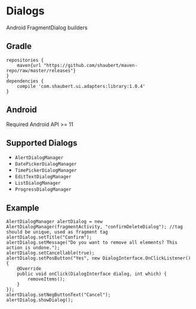 # Dialogs
Android FragmentDialog builders

## Gradle

    repositories {
        maven{url "https://github.com/shaubert/maven-repo/raw/master/releases"}
    }
    dependencies {
        compile 'com.shaubert.ui.adapters:library:1.0.4'
    }
    
## Android

Required Android API >= 11

## Supported Dialogs

  * `AlertDialogManager`
  * `DatePickerDialogManager`
  * `TimePickerDialogManager`
  * `EditTextDialogManager`
  * `ListDialogManager`
  * `ProgressDialogManager`

## Example
    
    AlertDialogManager alertDialog = new AlertDialogManager(fragmentActivity, "confirmDeleteDialog"); //tag should be unique, used as fragment tag
    alertDialog.setTitle("Confirm");
    alertDialog.setMessage("Do you want to remove all elements? This action is undone.");
    alertDialog.setCancellable(true);
    alertDialog.setPosButton("Yes", new DialogInterface.OnClickListener() {
        @Override
        public void onClick(DialogInterface dialog, int which) {
            removeItems();
        }
    });
    alertDialog.setNegButtonText("Cancel");
    alertDialog.showDialog();
    
